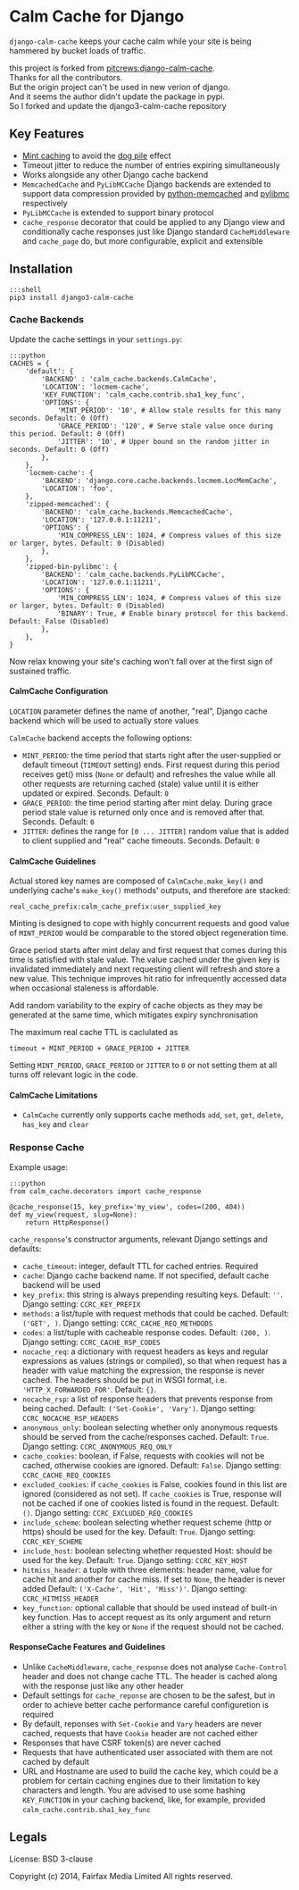 # Calm Cache for Django

`django-calm-cache` keeps your cache calm while your site is being hammered by
bucket loads of traffic.

this project is forked from [pitcrews:django-calm-cache](https://bitbucket.org/pitcrews/django-calm-cache/).  
Thanks for all the contributors.  
But the origin project can't be used in new verion of django.  
And it seems the author didn't update the package in pypi.  
So I forked and update the django3-calm-cache repository

## Key Features

 * [Mint caching](http://djangosnippets.org/snippets/155/) to avoid the
   [dog pile](http://en.wikipedia.org/wiki/Cache_stampede) effect
 * Timeout jitter to reduce the number of entries expiring simultaneously
 * Works alongside any other Django cache backend
 * `MemcachedCache` and `PyLibMCCache` Django backends are extended to support
   data compression provided by [python-memcached](ftp://ftp.tummy.com/pub/python-memcached/)
   and [pylibmc](http://sendapatch.se/projects/pylibmc/) respectively
 * `PyLibMCCache` is extended to support binary protocol
 * `cache_response` decorator that could be applied to any Django view and
   conditionally cache responses just like Django standard `CacheMiddleware`
   and `cache_page` do, but more configurable, explicit and extensible

## Installation

    :::shell
    pip3 install django3-calm-cache


### Cache Backends

Update the cache settings in your `settings.py`:

    :::python
    CACHES = {
        'default': {
            'BACKEND' : 'calm_cache.backends.CalmCache',
            'LOCATION': 'locmem-cache',
            'KEY_FUNCTION': 'calm_cache.contrib.sha1_key_func',
            'OPTIONS': {
                'MINT_PERIOD': '10', # Allow stale results for this many seconds. Default: 0 (Off)
                'GRACE_PERIOD': '120', # Serve stale value once during this period. Default: 0 (Off)
                'JITTER': '10', # Upper bound on the random jitter in seconds. Default: 0 (Off)
            },
        },
        'locmem-cache': {
            'BACKEND': 'django.core.cache.backends.locmem.LocMemCache',
            'LOCATION': 'foo',
        },
        'zipped-memcached': {
            'BACKEND': 'calm_cache.backends.MemcachedCache',
            'LOCATION': '127.0.0.1:11211',
            'OPTIONS': {
                'MIN_COMPRESS_LEN': 1024, # Compress values of this size or larger, bytes. Default: 0 (Disabled)
            },
        },
        'zipped-bin-pylibmc': {
            'BACKEND': 'calm_cache.backends.PyLibMCCache',
            'LOCATION': '127.0.0.1:11211',
            'OPTIONS': {
                'MIN_COMPRESS_LEN': 1024, # Compress values of this size or larger, bytes. Default: 0 (Disabled)
                'BINARY': True, # Enable binary protocol for this backend. Default: False (Disabled)
            },
        },
    }

Now relax knowing your site's caching won't fall over at the first sign of sustained traffic.

#### CalmCache Configuration


`LOCATION` parameter defines the name of another, "real", Django cache backend
which will be used to actually store values

`CalmCache` backend accepts the following options:

 * `MINT_PERIOD`: the time period that starts right after the user-supplied
   or default timeout (`TIMEOUT` setting) ends.
   First request during this period receives get() miss (`None` or default) and
   refreshes the value while all other requests are returning cached (stale)
   value until it is either updated or expired. Seconds. Default: `0`
 * `GRACE_PERIOD`: the time period starting after mint delay.
   During grace period stale value is returned only once and is removed after that.
   Seconds. Default: `0`
 * `JITTER`: defines the range for `[0 ... JITTER]` random value
   that is added to client supplied and "real" cache timeouts. Seconds. Default: `0`


#### CalmCache Guidelines

Actual stored key names are composed of `CalmCache.make_key()`
and underlying cache's `make_key()` methods' outputs, and therefore are stacked:

    real_cache_prefix:calm_cache_prefix:user_supplied_key


Minting is designed to cope with highly concurrent requests and good value
of `MINT_PERIOD` would be comparable to the stored object regeneration time.

Grace period starts after mint delay and first request that comes during this time
is satisfied with stale value. The value cached under the given key
is invalidated immediately and next requesting client will refresh and
store a new value. This technique improves hit ratio for infrequently accessed
data when occasional staleness is affordable.

Add random variability to the expiry of cache objects as they may be generated
at the same time, which mitigates expiry synchronisation

The maximum real cache TTL is caclulated as

    timeout + MINT_PERIOD + GRACE_PERIOD + JITTER


Setting `MINT_PERIOD`, `GRACE_PERIOD` or `JITTER` to `0` or not setting them
at all turns off relevant logic in the code.


#### CalmCache Limitations

 * `CalmCache` currently only supports cache methods `add`, `set`, `get`, `delete`,
   `has_key` and `clear`


### Response Cache

Example usage:

    :::python
    from calm_cache.decorators import cache_response

    @cache_response(15, key_prefix='my_view', codes=(200, 404))
    def my_view(request, slug=None):
        return HttpResponse()

`cache_response`'s constructor arguments, relevant Django settings and
defaults:

 * `cache_timeout`: integer, default TTL for cached entries. Required
 * `cache`: Django cache backend name. If not specified, default cache
   backend will be used
 * `key_prefix`: this string is always prepending resulting keys.
   Default: `''`. Django setting: `CCRC_KEY_PREFIX`
 * `methods`: a list/tuple with request methods that could be cached.
   Default: `('GET', )`. Django setting: `CCRC_CACHE_REQ_METHDODS`
 * `codes`: a list/tuple with cacheable response codes.
   Default: `(200, )`. Django setting: `CCRC_CACHE_RSP_CODES`
 * `nocache_req`: a dictionary with request headers as keys and
   regular expressions as values (strings or compiled), so that when request
   has a header with value matching the expression,
   the response is never cached. The headers should be put in WSGI format,
   i.e. `'HTTP_X_FORWARDED_FOR'`. Default: `{}`.
 * `nocache_rsp`: a list of response headers that prevents response
   from being cached. Default: `('Set-Cookie', 'Vary')`.
   Django setting: `CCRC_NOCACHE_RSP_HEADERS`
 * `anonymous_only`: boolean selecting whether only anonymous requests
   should be served from the cache/responses cached.
   Default: `True`. Django setting: `CCRC_ANONYMOUS_REQ_ONLY`
 * `cache_cookies`: boolean, if False, requests with cookies will
   not be cached, otherwise cookies are ignored. Default: `False`.
   Django setting: `CCRC_CACHE_REQ_COOKIES`
 * `excluded_cookies`: if `cache_cookies` is False, cookies found in
   this list are ignored (considered as not set).
   If `cache_cookies` is True, response will not be cached if
   one of cookies listed is found in the request. Default: `()`.
   Django setting: `CCRC_EXCLUDED_REQ_COOKIES`
 * `include_scheme`: boolean selecting whether request scheme (http
   or https) should be used for the key. Default: `True`.
   Django setting: `CCRC_KEY_SCHEME`
 * `include_host`: boolean selecting whether requested Host: should
   be used for the key. Default: `True`. Django setting: `CCRC_KEY_HOST`
 * `hitmiss_header`: a tuple with three elements: header name,
   value for cache hit and another for cache miss.
   If set to `None`, the header is never added
   Default: `('X-Cache', 'Hit', 'Miss')'`. Django setting: `CCRC_HITMISS_HEADER`
 * `key_function`: optional callable that should be used instead of
   built-in key function.
   Has to accept request as its only argument and return either
   a string with the key or `None` if the request should not be cached.


#### ResponseCache Features and Guidelines

 * Unlike `CacheMiddleware`, `cache_response` does not analyse `Cache-Control`
   header and does not change cache TTL. The header is cached along
   with the response just like any other header
 * Default settings for `cache_reponse` are chosen to be the safest, but in
   order to achieve better cache performance careful configuretion is required
 * By default, reponses with `Set-Cookie` and `Vary` headers are never cached,
   requests that have `Cookie` header are not cached either
 * Responses that have CSRF token(s) are never cached
 * Requests that have authenticated user associated with them are not cached
   by default
 * URL and Hostname are used to build the cache key, which could be a problem
   for certain caching engines due to their limitation to key characters and length.
   You are advised to use some hashing `KEY_FUNCTION` in your caching backend, like,
   for example, provided `calm_cache.contrib.sha1_key_func`


## Legals

License: BSD 3-clause

Copyright (c) 2014, Fairfax Media Limited
All rights reserved.
